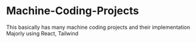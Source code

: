 # Machine-Coding-Projects
This basically has many machine coding projects and their implementation Majorly using React, Tailwind
